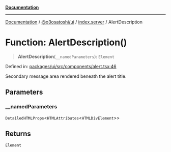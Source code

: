[**Documentation**](../../../../README.md)

***

[Documentation](../../../../README.md) / [@o3osatoshi/ui](../../README.md) / [index.server](../README.md) / AlertDescription

# Function: AlertDescription()

> **AlertDescription**(`__namedParameters`): `Element`

Defined in: [packages/ui/src/components/alert.tsx:46](https://github.com/o3osatoshi/experiment/blob/04dfa58df6e48824a200a24d77afef7ce464e1ae/packages/ui/src/components/alert.tsx#L46)

Secondary message area rendered beneath the alert title.

## Parameters

### \_\_namedParameters

`DetailedHTMLProps`\<`HTMLAttributes`\<`HTMLDivElement`\>\>

## Returns

`Element`
